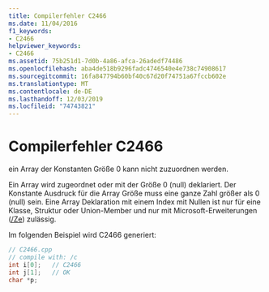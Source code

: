 ```yaml
---
title: Compilerfehler C2466
ms.date: 11/04/2016
f1_keywords:
- C2466
helpviewer_keywords:
- C2466
ms.assetid: 75b251d1-7d0b-4a86-afca-26adedf74486
ms.openlocfilehash: aba4de518b9296fadc4746540e4e738c74908617
ms.sourcegitcommit: 16fa847794b60bf40c67d20f74751a67fccb602e
ms.translationtype: MT
ms.contentlocale: de-DE
ms.lasthandoff: 12/03/2019
ms.locfileid: "74743821"
---
```

# <a name="compiler-error-c2466"></a>Compilerfehler C2466

ein Array der Konstanten Größe 0 kann nicht zuzuordnen werden.

Ein Array wird zugeordnet oder mit der Größe 0 (null) deklariert. Der Konstante Ausdruck für die Array Größe muss eine ganze Zahl größer als 0 (null) sein. Eine Array Deklaration mit einem Index mit Nullen ist nur für eine Klasse, Struktur oder Union-Member und nur mit Microsoft-Erweiterungen ([/Ze](../../build/reference/za-ze-disable-language-extensions.md)) zulässig.

Im folgenden Beispiel wird C2466 generiert:

```cpp
// C2466.cpp
// compile with: /c
int i[0];   // C2466
int j[1];   // OK
char *p;
```
